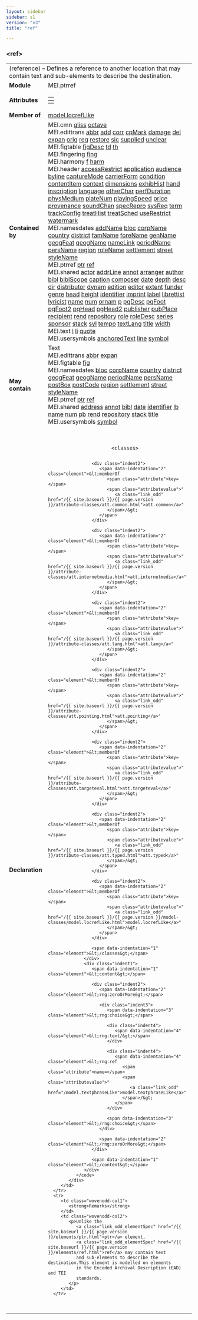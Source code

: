 ```yaml
---
layout: sidebar
sidebar: s1
version: "v3"
title: "ref"

---
```


<div class="elementSpec">
   <h3 id="ref">&lt;ref&gt;</h3>
   <table class="wovenodd">
      <tr>
         <td colspan="2" class="wovenodd-col2">(reference) – Defines a reference to another location that may contain text and
            sub-elements to describe the destination.
         </td>
      </tr>
      <tr>
         <td class="wovenodd-col1">
            <strong>Module</strong>
         </td>
         <td class="wovenodd-col2">MEI.ptrref</td>
      </tr>
      <tr>
         <td class="wovenodd-col1">
            <strong>Attributes</strong>
         </td>
         <td class="wovenodd-col2">
            <table class="table table-striped table-hover">
               <thead>
                  <tr>
                     <th></th>
                  </tr>
               </thead>
               <tbody>
                  <tr>
                     <td></td>
                  </tr>
               </tbody>
            </table>
         </td>
      </tr>
      <tr>
         <td class="wovenodd-col1">
            <strong>Member of</strong>
         </td>
         <td class="wovenodd-col2">
            <div class="parent">
               <a class="link_odd_classSpec" href="/{{ site.baseurl }}/{{ page.version }}/model-classes/model.locrefLike,html">model.locrefLike</a>
            </div>
         </td>
      </tr>
      <tr>
         <td class="wovenodd-col1">
            <strong>Contained by</strong>
         </td>
         <td class="wovenodd-col2">
            <div class="parent">
               <div class="specChildren">
                  <div class="specChild">
                     <span class="specChildModule">MEI.cmn</span>
                     <span class="specChildElements">
                        <a class="link_odd_elementSpec" href="/{{ site.baseurl }}/{{ page.version }}/elements/gliss.html">gliss</a> 
                        <a class="link_odd_elementSpec" href="/{{ site.baseurl }}/{{ page.version }}/elements/octave.html">octave</a>
                     </span>
                  </div>
                  <div class="specChild">
                     <span class="specChildModule">MEI.edittrans</span>
                     <span class="specChildElements">
                        <a class="link_odd_elementSpec" href="/{{ site.baseurl }}/{{ page.version }}/elements/abbr.html">abbr</a> 
                        <a class="link_odd_elementSpec" href="/{{ site.baseurl }}/{{ page.version }}/elements/add.html">add</a> 
                        <a class="link_odd_elementSpec" href="/{{ site.baseurl }}/{{ page.version }}/elements/corr.html">corr</a> 
                        <a class="link_odd_elementSpec" href="/{{ site.baseurl }}/{{ page.version }}/elements/cpMark.html">cpMark</a> 
                        <a class="link_odd_elementSpec" href="/{{ site.baseurl }}/{{ page.version }}/elements/damage.html">damage</a> 
                        <a class="link_odd_elementSpec" href="/{{ site.baseurl }}/{{ page.version }}/elements/del.html">del</a> 
                        <a class="link_odd_elementSpec" href="/{{ site.baseurl }}/{{ page.version }}/elements/expan.html">expan</a> 
                        <a class="link_odd_elementSpec" href="/{{ site.baseurl }}/{{ page.version }}/elements/orig.html">orig</a> 
                        <a class="link_odd_elementSpec" href="/{{ site.baseurl }}/{{ page.version }}/elements/reg.html">reg</a> 
                        <a class="link_odd_elementSpec" href="/{{ site.baseurl }}/{{ page.version }}/elements/restore.html">restore</a> 
                        <a class="link_odd_elementSpec" href="/{{ site.baseurl }}/{{ page.version }}/elements/sic.html">sic</a> 
                        <a class="link_odd_elementSpec" href="/{{ site.baseurl }}/{{ page.version }}/elements/supplied.html">supplied</a> 
                        <a class="link_odd_elementSpec" href="/{{ site.baseurl }}/{{ page.version }}/elements/unclear.html">unclear</a>
                     </span>
                  </div>
                  <div class="specChild">
                     <span class="specChildModule">MEI.figtable</span>
                     <span class="specChildElements">
                        <a class="link_odd_elementSpec" href="/{{ site.baseurl }}/{{ page.version }}/elements/figDesc.html">figDesc</a> 
                        <a class="link_odd_elementSpec" href="/{{ site.baseurl }}/{{ page.version }}/elements/td.html">td</a> 
                        <a class="link_odd_elementSpec" href="/{{ site.baseurl }}/{{ page.version }}/elements/th.html">th</a>
                     </span>
                  </div>
                  <div class="specChild">
                     <span class="specChildModule">MEI.fingering</span>
                     <span class="specChildElements">
                        <a class="link_odd_elementSpec" href="/{{ site.baseurl }}/{{ page.version }}/elements/fing.html">fing</a>
                     </span>
                  </div>
                  <div class="specChild">
                     <span class="specChildModule">MEI.harmony</span>
                     <span class="specChildElements">
                        <a class="link_odd_elementSpec" href="/{{ site.baseurl }}/{{ page.version }}/elements/f.html">f</a> 
                        <a class="link_odd_elementSpec" href="/{{ site.baseurl }}/{{ page.version }}/elements/harm.html">harm</a>
                     </span>
                  </div>
                  <div class="specChild">
                     <span class="specChildModule">MEI.header</span>
                     <span class="specChildElements">
                        <a class="link_odd_elementSpec" href="/{{ site.baseurl }}/{{ page.version }}/elements/accessRestrict.html">accessRestrict</a> 
                        <a class="link_odd_elementSpec" href="/{{ site.baseurl }}/{{ page.version }}/elements/application.html">application</a> 
                        <a class="link_odd_elementSpec" href="/{{ site.baseurl }}/{{ page.version }}/elements/audience.html">audience</a> 
                        <a class="link_odd_elementSpec" href="/{{ site.baseurl }}/{{ page.version }}/elements/byline.html">byline</a> 
                        <a class="link_odd_elementSpec" href="/{{ site.baseurl }}/{{ page.version }}/elements/captureMode.html">captureMode</a> 
                        <a class="link_odd_elementSpec" href="/{{ site.baseurl }}/{{ page.version }}/elements/carrierForm.html">carrierForm</a> 
                        <a class="link_odd_elementSpec" href="/{{ site.baseurl }}/{{ page.version }}/elements/condition.html">condition</a> 
                        <a class="link_odd_elementSpec" href="/{{ site.baseurl }}/{{ page.version }}/elements/contentItem.html">contentItem</a> 
                        <a class="link_odd_elementSpec" href="/{{ site.baseurl }}/{{ page.version }}/elements/context.html">context</a> 
                        <a class="link_odd_elementSpec" href="/{{ site.baseurl }}/{{ page.version }}/elements/dimensions.html">dimensions</a> 
                        <a class="link_odd_elementSpec" href="/{{ site.baseurl }}/{{ page.version }}/elements/exhibHist.html">exhibHist</a> 
                        <a class="link_odd_elementSpec" href="/{{ site.baseurl }}/{{ page.version }}/elements/hand.html">hand</a> 
                        <a class="link_odd_elementSpec" href="/{{ site.baseurl }}/{{ page.version }}/elements/inscription.html">inscription</a> 
                        <a class="link_odd_elementSpec" href="/{{ site.baseurl }}/{{ page.version }}/elements/language.html">language</a> 
                        <a class="link_odd_elementSpec" href="/{{ site.baseurl }}/{{ page.version }}/elements/otherChar.html">otherChar</a> 
                        <a class="link_odd_elementSpec" href="/{{ site.baseurl }}/{{ page.version }}/elements/perfDuration.html">perfDuration</a> 
                        <a class="link_odd_elementSpec" href="/{{ site.baseurl }}/{{ page.version }}/elements/physMedium.html">physMedium</a> 
                        <a class="link_odd_elementSpec" href="/{{ site.baseurl }}/{{ page.version }}/elements/plateNum.html">plateNum</a> 
                        <a class="link_odd_elementSpec" href="/{{ site.baseurl }}/{{ page.version }}/elements/playingSpeed.html">playingSpeed</a> 
                        <a class="link_odd_elementSpec" href="/{{ site.baseurl }}/{{ page.version }}/elements/price.html">price</a> 
                        <a class="link_odd_elementSpec" href="/{{ site.baseurl }}/{{ page.version }}/elements/provenance.html">provenance</a> 
                        <a class="link_odd_elementSpec" href="/{{ site.baseurl }}/{{ page.version }}/elements/soundChan.html">soundChan</a> 
                        <a class="link_odd_elementSpec" href="/{{ site.baseurl }}/{{ page.version }}/elements/specRepro.html">specRepro</a> 
                        <a class="link_odd_elementSpec" href="/{{ site.baseurl }}/{{ page.version }}/elements/sysReq.html">sysReq</a> 
                        <a class="link_odd_elementSpec" href="/{{ site.baseurl }}/{{ page.version }}/elements/term.html">term</a> 
                        <a class="link_odd_elementSpec" href="/{{ site.baseurl }}/{{ page.version }}/elements/trackConfig.html">trackConfig</a> 
                        <a class="link_odd_elementSpec" href="/{{ site.baseurl }}/{{ page.version }}/elements/treatHist.html">treatHist</a> 
                        <a class="link_odd_elementSpec" href="/{{ site.baseurl }}/{{ page.version }}/elements/treatSched.html">treatSched</a> 
                        <a class="link_odd_elementSpec" href="/{{ site.baseurl }}/{{ page.version }}/elements/useRestrict.html">useRestrict</a> 
                        <a class="link_odd_elementSpec" href="/{{ site.baseurl }}/{{ page.version }}/elements/watermark.html">watermark</a>
                     </span>
                  </div>
                  <div class="specChild">
                     <span class="specChildModule">MEI.namesdates</span>
                     <span class="specChildElements">
                        <a class="link_odd_elementSpec" href="/{{ site.baseurl }}/{{ page.version }}/elements/addName.html">addName</a> 
                        <a class="link_odd_elementSpec" href="/{{ site.baseurl }}/{{ page.version }}/elements/bloc.html">bloc</a> 
                        <a class="link_odd_elementSpec" href="/{{ site.baseurl }}/{{ page.version }}/elements/corpName.html">corpName</a> 
                        <a class="link_odd_elementSpec" href="/{{ site.baseurl }}/{{ page.version }}/elements/country.html">country</a> 
                        <a class="link_odd_elementSpec" href="/{{ site.baseurl }}/{{ page.version }}/elements/district.html">district</a> 
                        <a class="link_odd_elementSpec" href="/{{ site.baseurl }}/{{ page.version }}/elements/famName.html">famName</a> 
                        <a class="link_odd_elementSpec" href="/{{ site.baseurl }}/{{ page.version }}/elements/foreName.html">foreName</a> 
                        <a class="link_odd_elementSpec" href="/{{ site.baseurl }}/{{ page.version }}/elements/genName.html">genName</a> 
                        <a class="link_odd_elementSpec" href="/{{ site.baseurl }}/{{ page.version }}/elements/geogFeat.html">geogFeat</a> 
                        <a class="link_odd_elementSpec" href="/{{ site.baseurl }}/{{ page.version }}/elements/geogName.html">geogName</a> 
                        <a class="link_odd_elementSpec" href="/{{ site.baseurl }}/{{ page.version }}/elements/nameLink.html">nameLink</a> 
                        <a class="link_odd_elementSpec" href="/{{ site.baseurl }}/{{ page.version }}/elements/periodName.html">periodName</a> 
                        <a class="link_odd_elementSpec" href="/{{ site.baseurl }}/{{ page.version }}/elements/persName.html">persName</a> 
                        <a class="link_odd_elementSpec" href="/{{ site.baseurl }}/{{ page.version }}/elements/region.html">region</a> 
                        <a class="link_odd_elementSpec" href="/{{ site.baseurl }}/{{ page.version }}/elements/roleName.html">roleName</a> 
                        <a class="link_odd_elementSpec" href="/{{ site.baseurl }}/{{ page.version }}/elements/settlement.html">settlement</a> 
                        <a class="link_odd_elementSpec" href="/{{ site.baseurl }}/{{ page.version }}/elements/street.html">street</a> 
                        <a class="link_odd_elementSpec" href="/{{ site.baseurl }}/{{ page.version }}/elements/styleName.html">styleName</a>
                     </span>
                  </div>
                  <div class="specChild">
                     <span class="specChildModule">MEI.ptrref</span>
                     <span class="specChildElements">
                        <a class="link_odd_elementSpec" href="/{{ site.baseurl }}/{{ page.version }}/elements/ptr.html">ptr</a> 
                        <a class="link_odd_elementSpec" href="/{{ site.baseurl }}/{{ page.version }}/elements/ref.html">ref</a>
                     </span>
                  </div>
                  <div class="specChild">
                     <span class="specChildModule">MEI.shared</span>
                     <span class="specChildElements">
                        <a class="link_odd_elementSpec" href="/{{ site.baseurl }}/{{ page.version }}/elements/actor.html">actor</a> 
                        <a class="link_odd_elementSpec" href="/{{ site.baseurl }}/{{ page.version }}/elements/addrLine.html">addrLine</a> 
                        <a class="link_odd_elementSpec" href="/{{ site.baseurl }}/{{ page.version }}/elements/annot.html">annot</a> 
                        <a class="link_odd_elementSpec" href="/{{ site.baseurl }}/{{ page.version }}/elements/arranger.html">arranger</a> 
                        <a class="link_odd_elementSpec" href="/{{ site.baseurl }}/{{ page.version }}/elements/author.html">author</a> 
                        <a class="link_odd_elementSpec" href="/{{ site.baseurl }}/{{ page.version }}/elements/bibl.html">bibl</a> 
                        <a class="link_odd_elementSpec" href="/{{ site.baseurl }}/{{ page.version }}/elements/biblScope.html">biblScope</a> 
                        <a class="link_odd_elementSpec" href="/{{ site.baseurl }}/{{ page.version }}/elements/caption.html">caption</a> 
                        <a class="link_odd_elementSpec" href="/{{ site.baseurl }}/{{ page.version }}/elements/composer.html">composer</a> 
                        <a class="link_odd_elementSpec" href="/{{ site.baseurl }}/{{ page.version }}/elements/date.html">date</a> 
                        <a class="link_odd_elementSpec" href="/{{ site.baseurl }}/{{ page.version }}/elements/depth.html">depth</a> 
                        <a class="link_odd_elementSpec" href="/{{ site.baseurl }}/{{ page.version }}/elements/desc.html">desc</a> 
                        <a class="link_odd_elementSpec" href="/{{ site.baseurl }}/{{ page.version }}/elements/dir.html">dir</a> 
                        <a class="link_odd_elementSpec" href="/{{ site.baseurl }}/{{ page.version }}/elements/distributor.html">distributor</a> 
                        <a class="link_odd_elementSpec" href="/{{ site.baseurl }}/{{ page.version }}/elements/dynam.html">dynam</a> 
                        <a class="link_odd_elementSpec" href="/{{ site.baseurl }}/{{ page.version }}/elements/edition.html">edition</a> 
                        <a class="link_odd_elementSpec" href="/{{ site.baseurl }}/{{ page.version }}/elements/editor.html">editor</a> 
                        <a class="link_odd_elementSpec" href="/{{ site.baseurl }}/{{ page.version }}/elements/extent.html">extent</a> 
                        <a class="link_odd_elementSpec" href="/{{ site.baseurl }}/{{ page.version }}/elements/funder.html">funder</a> 
                        <a class="link_odd_elementSpec" href="/{{ site.baseurl }}/{{ page.version }}/elements/genre.html">genre</a> 
                        <a class="link_odd_elementSpec" href="/{{ site.baseurl }}/{{ page.version }}/elements/head.html">head</a> 
                        <a class="link_odd_elementSpec" href="/{{ site.baseurl }}/{{ page.version }}/elements/height.html">height</a> 
                        <a class="link_odd_elementSpec" href="/{{ site.baseurl }}/{{ page.version }}/elements/identifier.html">identifier</a> 
                        <a class="link_odd_elementSpec" href="/{{ site.baseurl }}/{{ page.version }}/elements/imprint.html">imprint</a> 
                        <a class="link_odd_elementSpec" href="/{{ site.baseurl }}/{{ page.version }}/elements/label.html">label</a> 
                        <a class="link_odd_elementSpec" href="/{{ site.baseurl }}/{{ page.version }}/elements/librettist.html">librettist</a> 
                        <a class="link_odd_elementSpec" href="/{{ site.baseurl }}/{{ page.version }}/elements/lyricist.html">lyricist</a> 
                        <a class="link_odd_elementSpec" href="/{{ site.baseurl }}/{{ page.version }}/elements/name.html">name</a> 
                        <a class="link_odd_elementSpec" href="/{{ site.baseurl }}/{{ page.version }}/elements/num.html">num</a> 
                        <a class="link_odd_elementSpec" href="/{{ site.baseurl }}/{{ page.version }}/elements/ornam.html">ornam</a> 
                        <a class="link_odd_elementSpec" href="/{{ site.baseurl }}/{{ page.version }}/elements/p.html">p</a> 
                        <a class="link_odd_elementSpec" href="/{{ site.baseurl }}/{{ page.version }}/elements/pgDesc.html">pgDesc</a> 
                        <a class="link_odd_elementSpec" href="/{{ site.baseurl }}/{{ page.version }}/elements/pgFoot.html">pgFoot</a> 
                        <a class="link_odd_elementSpec" href="/{{ site.baseurl }}/{{ page.version }}/elements/pgFoot2.html">pgFoot2</a> 
                        <a class="link_odd_elementSpec" href="/{{ site.baseurl }}/{{ page.version }}/elements/pgHead.html">pgHead</a> 
                        <a class="link_odd_elementSpec" href="/{{ site.baseurl }}/{{ page.version }}/elements/pgHead2.html">pgHead2</a> 
                        <a class="link_odd_elementSpec" href="/{{ site.baseurl }}/{{ page.version }}/elements/publisher.html">publisher</a> 
                        <a class="link_odd_elementSpec" href="/{{ site.baseurl }}/{{ page.version }}/elements/pubPlace.html">pubPlace</a> 
                        <a class="link_odd_elementSpec" href="/{{ site.baseurl }}/{{ page.version }}/elements/recipient.html">recipient</a> 
                        <a class="link_odd_elementSpec" href="/{{ site.baseurl }}/{{ page.version }}/elements/rend.html">rend</a> 
                        <a class="link_odd_elementSpec" href="/{{ site.baseurl }}/{{ page.version }}/elements/repository.html">repository</a> 
                        <a class="link_odd_elementSpec" href="/{{ site.baseurl }}/{{ page.version }}/elements/role.html">role</a> 
                        <a class="link_odd_elementSpec" href="/{{ site.baseurl }}/{{ page.version }}/elements/roleDesc.html">roleDesc</a> 
                        <a class="link_odd_elementSpec" href="/{{ site.baseurl }}/{{ page.version }}/elements/series.html">series</a> 
                        <a class="link_odd_elementSpec" href="/{{ site.baseurl }}/{{ page.version }}/elements/sponsor.html">sponsor</a> 
                        <a class="link_odd_elementSpec" href="/{{ site.baseurl }}/{{ page.version }}/elements/stack.html">stack</a> 
                        <a class="link_odd_elementSpec" href="/{{ site.baseurl }}/{{ page.version }}/elements/syl.html">syl</a> 
                        <a class="link_odd_elementSpec" href="/{{ site.baseurl }}/{{ page.version }}/elements/tempo.html">tempo</a> 
                        <a class="link_odd_elementSpec" href="/{{ site.baseurl }}/{{ page.version }}/elements/textLang.html">textLang</a> 
                        <a class="link_odd_elementSpec" href="/{{ site.baseurl }}/{{ page.version }}/elements/title.html">title</a> 
                        <a class="link_odd_elementSpec" href="/{{ site.baseurl }}/{{ page.version }}/elements/width.html">width</a>
                     </span>
                  </div>
                  <div class="specChild">
                     <span class="specChildModule">MEI.text</span>
                     <span class="specChildElements">
                        <a class="link_odd_elementSpec" href="/{{ site.baseurl }}/{{ page.version }}/elements/l.html">l</a> 
                        <a class="link_odd_elementSpec" href="/{{ site.baseurl }}/{{ page.version }}/elements/li.html">li</a> 
                        <a class="link_odd_elementSpec" href="/{{ site.baseurl }}/{{ page.version }}/elements/quote.html">quote</a>
                     </span>
                  </div>
                  <div class="specChild">
                     <span class="specChildModule">MEI.usersymbols</span>
                     <span class="specChildElements">
                        <a class="link_odd_elementSpec" href="/{{ site.baseurl }}/{{ page.version }}/elements/anchoredText.html">anchoredText</a> 
                        <a class="link_odd_elementSpec" href="/{{ site.baseurl }}/{{ page.version }}/elements/line.html">line</a> 
                        <a class="link_odd_elementSpec" href="/{{ site.baseurl }}/{{ page.version }}/elements/symbol.html">symbol</a>
                     </span>
                  </div>
               </div>
            </div>
         </td>
      </tr>
      <tr>
         <td class="wovenodd-col1">
            <strong>May contain</strong>
         </td>
         <td class="wovenodd-col2">
            <div class="specChildren">
               <div class="specChild">
                  <span class="specChildModule">Text</span>
                  <span class="specChildElements"></span>
               </div>
               <div class="specChild">
                  <span class="specChildModule">MEI.edittrans</span>
                  <span class="specChildElements">
                     <a class="link_odd_elementSpec" href="/{{ site.baseurl }}/{{ page.version }}/elements/abbr.html">abbr</a> 
                     <a class="link_odd_elementSpec" href="/{{ site.baseurl }}/{{ page.version }}/elements/expan.html">expan</a>
                  </span>
               </div>
               <div class="specChild">
                  <span class="specChildModule">MEI.figtable</span>
                  <span class="specChildElements">
                     <a class="link_odd_elementSpec" href="/{{ site.baseurl }}/{{ page.version }}/elements/fig.html">fig</a>
                  </span>
               </div>
               <div class="specChild">
                  <span class="specChildModule">MEI.namesdates</span>
                  <span class="specChildElements">
                     <a class="link_odd_elementSpec" href="/{{ site.baseurl }}/{{ page.version }}/elements/bloc.html">bloc</a> 
                     <a class="link_odd_elementSpec" href="/{{ site.baseurl }}/{{ page.version }}/elements/corpName.html">corpName</a> 
                     <a class="link_odd_elementSpec" href="/{{ site.baseurl }}/{{ page.version }}/elements/country.html">country</a> 
                     <a class="link_odd_elementSpec" href="/{{ site.baseurl }}/{{ page.version }}/elements/district.html">district</a> 
                     <a class="link_odd_elementSpec" href="/{{ site.baseurl }}/{{ page.version }}/elements/geogFeat.html">geogFeat</a> 
                     <a class="link_odd_elementSpec" href="/{{ site.baseurl }}/{{ page.version }}/elements/geogName.html">geogName</a> 
                     <a class="link_odd_elementSpec" href="/{{ site.baseurl }}/{{ page.version }}/elements/periodName.html">periodName</a> 
                     <a class="link_odd_elementSpec" href="/{{ site.baseurl }}/{{ page.version }}/elements/persName.html">persName</a> 
                     <a class="link_odd_elementSpec" href="/{{ site.baseurl }}/{{ page.version }}/elements/postBox.html">postBox</a> 
                     <a class="link_odd_elementSpec" href="/{{ site.baseurl }}/{{ page.version }}/elements/postCode.html">postCode</a> 
                     <a class="link_odd_elementSpec" href="/{{ site.baseurl }}/{{ page.version }}/elements/region.html">region</a> 
                     <a class="link_odd_elementSpec" href="/{{ site.baseurl }}/{{ page.version }}/elements/settlement.html">settlement</a> 
                     <a class="link_odd_elementSpec" href="/{{ site.baseurl }}/{{ page.version }}/elements/street.html">street</a> 
                     <a class="link_odd_elementSpec" href="/{{ site.baseurl }}/{{ page.version }}/elements/styleName.html">styleName</a>
                  </span>
               </div>
               <div class="specChild">
                  <span class="specChildModule">MEI.ptrref</span>
                  <span class="specChildElements">
                     <a class="link_odd_elementSpec" href="/{{ site.baseurl }}/{{ page.version }}/elements/ptr.html">ptr</a> 
                     <a class="link_odd_elementSpec" href="/{{ site.baseurl }}/{{ page.version }}/elements/ref.html">ref</a>
                  </span>
               </div>
               <div class="specChild">
                  <span class="specChildModule">MEI.shared</span>
                  <span class="specChildElements">
                     <a class="link_odd_elementSpec" href="/{{ site.baseurl }}/{{ page.version }}/elements/address.html">address</a> 
                     <a class="link_odd_elementSpec" href="/{{ site.baseurl }}/{{ page.version }}/elements/annot.html">annot</a> 
                     <a class="link_odd_elementSpec" href="/{{ site.baseurl }}/{{ page.version }}/elements/bibl.html">bibl</a> 
                     <a class="link_odd_elementSpec" href="/{{ site.baseurl }}/{{ page.version }}/elements/date.html">date</a> 
                     <a class="link_odd_elementSpec" href="/{{ site.baseurl }}/{{ page.version }}/elements/identifier.html">identifier</a> 
                     <a class="link_odd_elementSpec" href="/{{ site.baseurl }}/{{ page.version }}/elements/lb.html">lb</a> 
                     <a class="link_odd_elementSpec" href="/{{ site.baseurl }}/{{ page.version }}/elements/name.html">name</a> 
                     <a class="link_odd_elementSpec" href="/{{ site.baseurl }}/{{ page.version }}/elements/num.html">num</a> 
                     <a class="link_odd_elementSpec" href="/{{ site.baseurl }}/{{ page.version }}/elements/pb.html">pb</a> 
                     <a class="link_odd_elementSpec" href="/{{ site.baseurl }}/{{ page.version }}/elements/rend.html">rend</a> 
                     <a class="link_odd_elementSpec" href="/{{ site.baseurl }}/{{ page.version }}/elements/repository.html">repository</a> 
                     <a class="link_odd_elementSpec" href="/{{ site.baseurl }}/{{ page.version }}/elements/stack.html">stack</a> 
                     <a class="link_odd_elementSpec" href="/{{ site.baseurl }}/{{ page.version }}/elements/title.html">title</a>
                  </span>
               </div>
               <div class="specChild">
                  <span class="specChildModule">MEI.usersymbols</span>
                  <span class="specChildElements">
                     <a class="link_odd_elementSpec" href="/{{ site.baseurl }}/{{ page.version }}/elements/symbol.html">symbol</a>
                  </span>
               </div>
            </div>
         </td>
      </tr>
      <tr>
         <td class="wovenodd-col1">
            <strong>Declaration</strong>
         </td>
         <td class="wovenodd-col2">
            <div class="code" xml:space="preserve" data-lang="ODD">
               <code>
                  <div class="indent1">
                     <span data-indentation="1" class="element">&lt;classes&gt;</span>
                     
                     <div class="indent2">
                        <span data-indentation="2" class="element">&lt;memberOf 
                           <span class="attribute">key=</span>
                           <span class="attributevalue">"
                              <a class="link_odd" href="/{{ site.baseurl }}/{{ page.version }}/attribute-classes/att.common.html">att.common</a>"
                           </span>/&gt;
                        </span>
                     </div>
                     
                     <div class="indent2">
                        <span data-indentation="2" class="element">&lt;memberOf 
                           <span class="attribute">key=</span>
                           <span class="attributevalue">"
                              <a class="link_odd" href="/{{ site.baseurl }}/{{ page.version }}/attribute-classes/att.internetmedia.html">att.internetmedia</a>"
                           </span>/&gt;
                        </span>
                     </div>
                     
                     <div class="indent2">
                        <span data-indentation="2" class="element">&lt;memberOf 
                           <span class="attribute">key=</span>
                           <span class="attributevalue">"
                              <a class="link_odd" href="/{{ site.baseurl }}/{{ page.version }}/attribute-classes/att.lang.html">att.lang</a>"
                           </span>/&gt;
                        </span>
                     </div>
                     
                     <div class="indent2">
                        <span data-indentation="2" class="element">&lt;memberOf 
                           <span class="attribute">key=</span>
                           <span class="attributevalue">"
                              <a class="link_odd" href="/{{ site.baseurl }}/{{ page.version }}/attribute-classes/att.pointing.html">att.pointing</a>"
                           </span>/&gt;
                        </span>
                     </div>
                     
                     <div class="indent2">
                        <span data-indentation="2" class="element">&lt;memberOf 
                           <span class="attribute">key=</span>
                           <span class="attributevalue">"
                              <a class="link_odd" href="/{{ site.baseurl }}/{{ page.version }}/attribute-classes/att.targeteval.html">att.targeteval</a>"
                           </span>/&gt;
                        </span>
                     </div>
                     
                     <div class="indent2">
                        <span data-indentation="2" class="element">&lt;memberOf 
                           <span class="attribute">key=</span>
                           <span class="attributevalue">"
                              <a class="link_odd" href="/{{ site.baseurl }}/{{ page.version }}/attribute-classes/att.typed.html">att.typed</a>"
                           </span>/&gt;
                        </span>
                     </div>
                     
                     <div class="indent2">
                        <span data-indentation="2" class="element">&lt;memberOf 
                           <span class="attribute">key=</span>
                           <span class="attributevalue">"
                              <a class="link_odd" href="/{{ site.baseurl }}/{{ page.version }}/model-classes/model.locrefLike.html">model.locrefLike</a>"
                           </span>/&gt;
                        </span>
                     </div>
                     
                     <span data-indentation="1" class="element">&lt;/classes&gt;</span>
                  </div>
                  <div class="indent1">
                     <span data-indentation="1" class="element">&lt;content&gt;</span>
                     
                     <div class="indent2">
                        <span data-indentation="2" class="element">&lt;rng:zeroOrMore&gt;</span>
                        
                        <div class="indent3">
                           <span data-indentation="3" class="element">&lt;rng:choice&gt;</span>
                           
                           <div class="indent4">
                              <span data-indentation="4" class="element">&lt;rng:text/&gt;</span>
                           </div>
                           
                           <div class="indent4">
                              <span data-indentation="4" class="element">&lt;rng:ref 
                                 <span class="attribute">name=</span>
                                 <span class="attributevalue">"
                                    <a class="link_odd" href="/model.textphraseLike">model.textphraseLike</a>"
                                 </span>/&gt;
                              </span>
                           </div>
                           
                           <span data-indentation="3" class="element">&lt;/rng:choice&gt;</span>
                        </div>
                        
                        <span data-indentation="2" class="element">&lt;/rng:zeroOrMore&gt;</span>
                     </div>
                     
                     <span data-indentation="1" class="element">&lt;/content&gt;</span>
                  </div>
               </code>
            </div>
         </td>
      </tr>
      <tr>
         <td class="wovenodd-col1">
            <strong>Remarks</strong>
         </td>
         <td class="wovenodd-col2">
            <p>Unlike the 
               <a class="link_odd_elementSpec" href="/{{ site.baseurl }}/{{ page.version }}/elements/ptr.html">ptr</a> element, 
               <a class="link_odd_elementSpec" href="/{{ site.baseurl }}/{{ page.version }}/elements/ref.html">ref</a> may contain text
               and sub-elements to describe the destination.This element is modelled on elements
               in the Encoded Archival Description (EAD) and TEI
               standards.
            </p>
         </td>
      </tr>
   </table>
</div>
